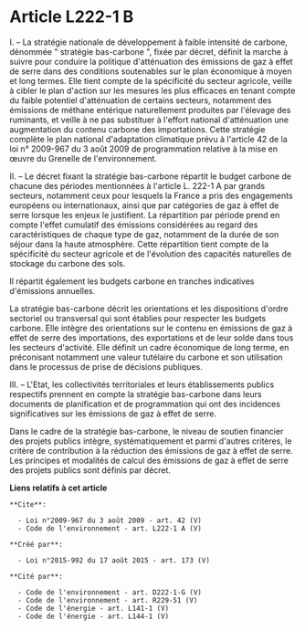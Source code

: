 # Article L222-1 B

I. – La stratégie nationale de développement à faible intensité de carbone, dénommée " stratégie bas-carbone ", fixée par
décret, définit la marche à suivre pour conduire la politique d'atténuation des émissions de gaz à effet de serre dans des
conditions soutenables sur le plan économique à moyen et long termes. Elle tient compte de la spécificité du secteur
agricole, veille à cibler le plan d'action sur les mesures les plus efficaces en tenant compte du faible potentiel
d'atténuation de certains secteurs, notamment des émissions de méthane entérique naturellement produites par l'élevage des
ruminants, et veille à ne pas substituer à l'effort national d'atténuation une augmentation du contenu carbone des
importations. Cette stratégie complète le plan national d'adaptation climatique prévu à l'article 42 de la loi n° 2009-967 du
3 août 2009 de programmation relative à la mise en œuvre du Grenelle de l'environnement. 

II. – Le décret fixant la stratégie bas-carbone répartit le budget carbone de chacune des périodes mentionnées à l'article L.
222-1 A par grands secteurs, notamment ceux pour lesquels la France a pris des engagements européens ou internationaux, ainsi
que par catégories de gaz à effet de serre lorsque les enjeux le justifient. La répartition par période prend en compte
l'effet cumulatif des émissions considérées au regard des caractéristiques de chaque type de gaz, notamment de la durée de
son séjour dans la haute atmosphère. Cette répartition tient compte de la spécificité du secteur agricole et de l'évolution
des capacités naturelles de stockage du carbone des sols. 

Il répartit également les budgets carbone en tranches indicatives d'émissions annuelles. 

La stratégie bas-carbone décrit les orientations et les dispositions d'ordre sectoriel ou transversal qui sont établies pour
respecter les budgets carbone. Elle intègre des orientations sur le contenu en émissions de gaz à effet de serre des
importations, des exportations et de leur solde dans tous les secteurs d'activité. Elle définit un cadre économique de long
terme, en préconisant notamment une valeur tutélaire du carbone et son utilisation dans le processus de prise de décisions
publiques. 

III. – L'Etat, les collectivités territoriales et leurs établissements publics respectifs prennent en compte la stratégie
bas-carbone dans leurs documents de planification et de programmation qui ont des incidences significatives sur les émissions
de gaz à effet de serre. 

Dans le cadre de la stratégie bas-carbone, le niveau de soutien financier des projets publics intègre, systématiquement et
parmi d'autres critères, le critère de contribution à la réduction des émissions de gaz à effet de serre. Les principes et
modalités de calcul des émissions de gaz à effet de serre des projets publics sont définis par décret.

**Liens relatifs à cet article**

	**Cite**:

	  - Loi n°2009-967 du 3 août 2009 - art. 42 (V)
	  - Code de l'environnement - art. L222-1 A (V)

	**Créé par**:

	  - Loi n°2015-992 du 17 août 2015 - art. 173 (V)

	**Cité par**:

	  - Code de l'environnement - art. D222-1-G (V)
	  - Code de l'environnement - art. R229-51 (V)
	  - Code de l'énergie - art. L141-1 (V)
	  - Code de l'énergie - art. L144-1 (V)

